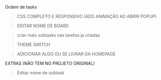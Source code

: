 Ordem de tasks

> CSS COMPLETO E RESPONSIVO (ADD ANIMAÇÃO AO ABRIR POPUP)


> EDITAR NOME DE BOARD


> criar mais subtasks nas tarefas ja criadas


> THEME SWITCH

>ADICIONAR ALGO OU SE LIVRAR DA HOMEPAGE


EXTRAS (NÃO TEM NO PROJETO ORIGINAL)

> Editar nome de subtask

